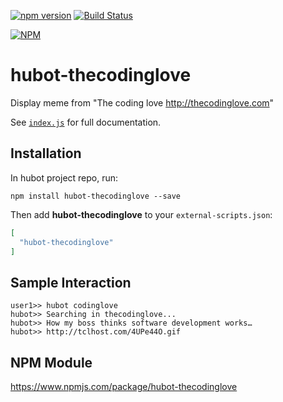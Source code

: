 [![npm version](https://badge.fury.io/js/hubot-thecodinglove.svg)](https://badge.fury.io/js/hubot-thecodinglove)
[![Build Status](https://travis-ci.org/bmunoz89/hubot-thecodinglove.svg?branch=master)](https://travis-ci.org/bmunoz89/hubot-thecodinglove)

[![NPM](https://nodei.co/npm/hubot-thecodinglove.png)](https://npmjs.org/package/hubot-thecodinglove)

# hubot-thecodinglove

Display meme from \"The coding love <http://thecodinglove.com>\"

See [`index.js`](index.js) for full documentation.

## Installation

In hubot project repo, run:

`npm install hubot-thecodinglove --save`

Then add **hubot-thecodinglove** to your `external-scripts.json`:

```json
[
  "hubot-thecodinglove"
]
```

## Sample Interaction

```
user1>> hubot codinglove
hubot>> Searching in thecodinglove...
hubot>> How my boss thinks software development works…
hubot>> http://tclhost.com/4UPe44O.gif
```

## NPM Module

https://www.npmjs.com/package/hubot-thecodinglove
